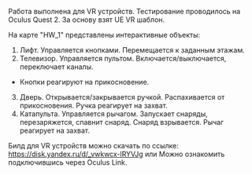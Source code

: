 Работа выполнена для VR устройств. Тестирование проводилось на Oculus Quest 2. За основу взят UE VR шаблон.

На карте "HW_1" представлены интерактивные объекты:
1) Лифт. Управляется кнопками. Перемещается к заданным этажам.
2) Телевизор. Управляется пультом. Включается/выключается, переключает каналы.
* Кнопки реагируют на прикосновение.
3) Дверь. Открывается/закрывается ручкой. Распахивается от прикосновения. Ручка реагирует на захват.
4) Катапульта. Управляется рычагом. Запускает снаряды, перезаряжется, спавнит снаряд. Снаряд взрывается. Рычаг реагирует на захват.

Билд для VR устройств можно скачать по ссылке: https://disk.yandex.ru/d/_vwkwcx-lRYVJg
или
Можно ознакомить  подключившись через Oculus Link.
